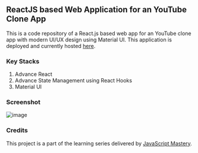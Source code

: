 ## ReactJS based Web Application for an YouTube Clone App
This is a code repository of a React.js based web app for an YouTube clone app with modern UI/UX design using Material UI. This application is deployed and currently hosted [here](https://youtube-faked.netlify.app/).

### Key Stacks
1. Advance React
2. Advance State Management using React Hooks
3. Material UI

### Screenshot
![image](https)

### Credits
This project is a part of the learning series delivered by [JavaScript Mastery](https://github.com/adrianhajdin).
